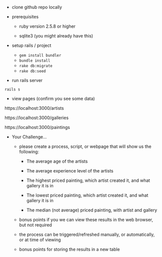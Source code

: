 
* clone github repo locally

* prerequisites
  * ruby version 2.5.8 or higher

  * sqlite3 (you might already have this)

* setup rails / project
  * `gem install bundler`
  * `bundle install`
  * `rake db:migrate`
  * `rake db:seed`

* run rails server

`rails s`

* view pages (confirm you see some data)

https://localhost:3000/artists

https://localhost:3000/galleries

https://localhost:3000/paintings


* Your Challenge...

  * please create a process, script, or webpage that will show us the following:

    * The average age of the artists

    * The average experience level of the artists

    * The highest priced painting, which artist created it, and what gallery it is in

    * The lowest priced painting, which artist created it, and what gallery it is in

    * The median (not average) priced painting, with artist and gallery

  * bonus points if you we can view these results in the web browser, but not required

  * the process can be triggered/refreshed manually, or automatically, or at time of viewing

  * bonus points for storing the results in a new table